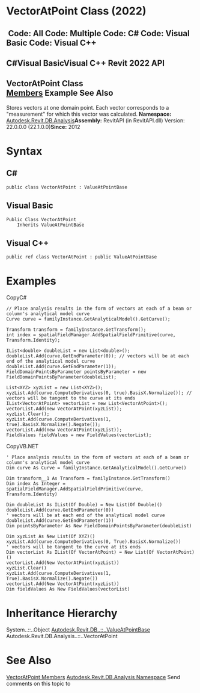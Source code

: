 # VectorAtPoint Class (2022)

﻿
 Code: All Code: Multiple Code: C# Code: Visual Basic Code: Visual C++   
---  
C#Visual BasicVisual C++
Revit 2022 API  
---  
VectorAtPoint Class  
[Members](d2038b2b-73d0-45d9-249a-541f256fa249.md "VectorAtPoint Members") Example See Also  
---  
Stores vectors at one domain point. Each vector corresponds to a "measurement" for which this vector was calculated. 
**Namespace:** [Autodesk.Revit.DB.Analysis](958e2e12-587d-f188-5d7b-f13d7dbfdf48.md "Autodesk.Revit.DB.Analysis Namespace")**Assembly:** RevitAPI (in RevitAPI.dll) Version: 22.0.0.0 (22.1.0.0)**Since:** 2012 
# Syntax
C#  
---  
```text
public class VectorAtPoint : ValueAtPointBase
```
  
Visual Basic  
---  
```text
Public Class VectorAtPoint _
	Inherits ValueAtPointBase
```
  
Visual C++  
---  
```text
public ref class VectorAtPoint : public ValueAtPointBase
```
  
# Examples
CopyC#
```text
// Place analysis results in the form of vectors at each of a beam or column's analytical model curve
Curve curve = familyInstance.GetAnalyticalModel().GetCurve();

Transform transform = familyInstance.GetTransform();
int index = spatialFieldManager.AddSpatialFieldPrimitive(curve, Transform.Identity);

IList<double> doubleList = new List<double>();
doubleList.Add(curve.GetEndParameter(0)); // vectors will be at each end of the analytical model curve
doubleList.Add(curve.GetEndParameter(1));
FieldDomainPointsByParameter pointsByParameter = new FieldDomainPointsByParameter(doubleList);

List<XYZ> xyzList = new List<XYZ>();
xyzList.Add(curve.ComputeDerivatives(0, true).BasisX.Normalize()); // vectors will be tangent to the curve at its ends
IList<VectorAtPoint> vectorList = new List<VectorAtPoint>();
vectorList.Add(new VectorAtPoint(xyzList));
xyzList.Clear();
xyzList.Add(curve.ComputeDerivatives(1, true).BasisX.Normalize().Negate());
vectorList.Add(new VectorAtPoint(xyzList));
FieldValues fieldValues = new FieldValues(vectorList);
```

CopyVB.NET
```text
' Place analysis results in the form of vectors at each of a beam or column's analytical model curve
Dim curve As Curve = familyInstance.GetAnalyticalModel().GetCurve()

Dim transform__1 As Transform = familyInstance.GetTransform()
Dim index As Integer = spatialFieldManager.AddSpatialFieldPrimitive(curve, Transform.Identity)

Dim doubleList As IList(Of Double) = New List(Of Double)()
doubleList.Add(curve.GetEndParameter(0))
' vectors will be at each end of the analytical model curve
doubleList.Add(curve.GetEndParameter(1))
Dim pointsByParameter As New FieldDomainPointsByParameter(doubleList)

Dim xyzList As New List(Of XYZ)()
xyzList.Add(curve.ComputeDerivatives(0, True).BasisX.Normalize())
' vectors will be tangent to the curve at its ends
Dim vectorList As IList(Of VectorAtPoint) = New List(Of VectorAtPoint)()
vectorList.Add(New VectorAtPoint(xyzList))
xyzList.Clear()
xyzList.Add(curve.ComputeDerivatives(1, True).BasisX.Normalize().Negate())
vectorList.Add(New VectorAtPoint(xyzList))
Dim fieldValues As New FieldValues(vectorList)
```

# Inheritance Hierarchy
System..::..Object [Autodesk.Revit.DB..::..ValueAtPointBase](67c49547-b5b9-59ad-8106-65d90886a381.md "ValueAtPointBase Class") Autodesk.Revit.DB.Analysis..::..VectorAtPoint
# See Also
[VectorAtPoint Members](d2038b2b-73d0-45d9-249a-541f256fa249.md "VectorAtPoint Members")
[Autodesk.Revit.DB.Analysis Namespace](958e2e12-587d-f188-5d7b-f13d7dbfdf48.md "Autodesk.Revit.DB.Analysis Namespace")
Send comments on this topic to 